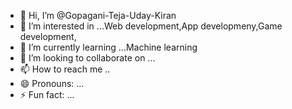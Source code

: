 - 👋 Hi, I’m @Gopagani-Teja-Uday-Kiran
- 👀 I’m interested in ...Web development,App developmeny,Game development,
- 🌱 I’m currently learning ...Machine learning
- 💞️ I’m looking to collaborate on ...
- 📫 How to reach me ..
- 😄 Pronouns: ...
- ⚡ Fun fact: ...

<!---
Gopagani-Teja-Uday-Kiran/Gopagani-Teja-Uday-Kiran is a ✨ special ✨ repository because its `README.md` (this file) appears on your GitHub profile.
You can click the Preview link to take a look at your changes.
--->
